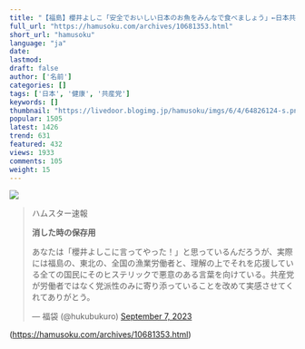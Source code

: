 ```yaml
---
title: "【福島】櫻井よしこ「安全でおいしい日本のお魚をみんなで食べましょう」←日本共産党「もっとしっかり汚染魚を食べて、１０年後の健康状態をお知らせください。」大炎上:ハムスター速報"
full_url: "https://hamusoku.com/archives/10681353.html"
short_url: "hamusoku"
language: "ja"
date: 
lastmod: 
draft: false
author: ['名前']
categories: []
tags: ['日本', '健康', '共産党']
keywords: []
thumbnail: "https://livedoor.blogimg.jp/hamusoku/imgs/6/4/64826124-s.png"
popular: 1505
latest: 1426
trend: 631
featured: 432
views: 1933
comments: 105
weight: 15
---
```


![](https://livedoor.blogimg.jp/hamusoku/imgs/6/4/64826124-s.png)

<blockquote class='twitter-tweet'><p>ハムスター速報</p><p><p><b>消した時の保存用</b></p></p><p lang='ja' dir='ltr'>あなたは「櫻井よしこに言ってやった！」と思っているんだろうが、実際には福島の、東北の、全国の漁業労働者と、理解の上でそれを応援している全ての国民にそのヒステリックで悪意のある言葉を向けている。共産党が労働者ではなく党派性のみに寄り添っていることを改めて実感させてくれてありがとう。</p>— 福袋 (@hukubukuro) <a href='https://twitter.com/hukubukuro/status/1699817830752162032?ref_src=twsrc%5Etfw'>September 7, 2023</a></blockquote> 

(https://hamusoku.com/archives/10681353.html)
